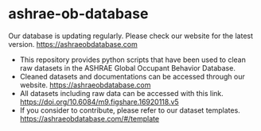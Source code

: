 # ashrae-ob-database
Our database is updating regularly. Please check our website for the latest version. https://ashraeobdatabase.com
* This repository provides python scripts that have been used to clean raw datasets in the ASHRAE Global Occupant Behavior Database. 
* Cleaned datasets and documentations can be accessed through our website. https://ashraeobdatabase.com
* All datasets including raw data can be accessed with this link. https://doi.org/10.6084/m9.figshare.16920118.v5
* If you consider to contribute, please refer to our dataset templates. https://ashraeobdatabase.com/#/template
